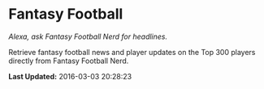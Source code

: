 # Fantasy Football
*Alexa, ask Fantasy Football Nerd for headlines.*

Retrieve fantasy football news and player updates on the Top 300 players directly from Fantasy Football Nerd.

**Last Updated:** 2016-03-03 20:28:23